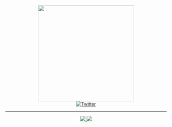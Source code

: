 <div id="header" align="center">
    <img src="https://sweezy-cursors.com/wp-content/uploads/cursor/adventure-time-bmo-vhs-mode-animated/adventure-time-bmo-vhs-mode-animated-custom-cursor.gif" width=300>
<div>
<a href="https://x.com/svindlerr">
    <img src="https://img.shields.io/badge/Twitter-blue?logo=x&logoColor=white&style=for-the-badge" alt="Twitter">
</a>

---
<div align="center">
<a href="https://encrypted-tbn0.gstatic.com/images?q=tbn:ANd9GcS9MsN4oOlCsO60FIuQWnFBLjD9oFD7OWeXTQ&s">
    <img src="https://streak-stats.demolab.com/?user=svind1er&theme=material-palenight&hide_border=true&background=45%2CEB545400%2CEB545400&dates=EB545400&stroke=C844EB36">
</a>
<a href="https://encrypted-tbn0.gstatic.com/images?q=tbn:ANd9GcS9MsN4oOlCsO60FIuQWnFBLjD9oFD7OWeXTQ&s">
    <img src="https://github-readme-stats.vercel.app/api/top-langs/?username=svind1er&size_weight=0.5&count_weight=0.5&layout=compact&theme=material-palenight&background=EB545400dates=EB545400&hide_border=true"
</a>
</div>
